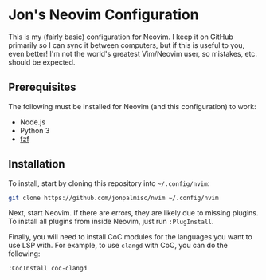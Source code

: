 # Jon's Neovim Configuration

This is my (fairly basic) configuration for Neovim. I keep it on GitHub
primarily so I can sync it between computers, but if this is useful to you,
even better! I'm not the world's greatest Vim/Neovim user, so mistakes, etc.
should be expected.

## Prerequisites

The following must be installed for Neovim (and this configuration) to work:

- Node.js
- Python 3
- [fzf](https://github.com/junegunn/fzf)

## Installation

To install, start by cloning this repository into `~/.config/nvim`:

```sh
git clone https://github.com/jonpalmisc/nvim ~/.config/nvim
```

Next, start Neovim. If there are errors, they are likely due to missing
plugins. To install all plugins from inside Neovim, just run `:PlugInstall`.

Finally, you will need to install CoC modules for the languages you want to use
LSP with. For example, to use `clangd` with CoC, you can do the following:

```
:CocInstall coc-clangd
```
